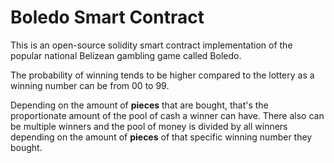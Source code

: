 # Boledo Smart Contract

This is an open-source solidity smart contract implementation of the popular national Belizean gambling game called Boledo.

The probability of winning tends to be higher compared to the lottery as a winning number can be from 00 to 99.

Depending on the amount of **pieces** that are bought, that's the proportionate amount of the pool of cash a winner can have. There also can be multiple winners and the pool of money is divided by all winners depending on the amount of **pieces** of that specific winning number they bought.
